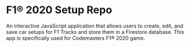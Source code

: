 # F1® 2020 Setup Repo
An interactive JavaScript application that allows users to create, edit, and save car setups for F1 Tracks and store them in a Firestore database. This app is specifically used for Codemasters F1® 2020 game.
